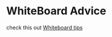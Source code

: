 # WhiteBoard Advice 
check this out [Whiteboard tips](https://hackernoon.com/the-best-whiteboard-interview-advice-i-ever-received-3ebbfa72e4a)